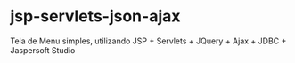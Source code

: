 # jsp-servlets-json-ajax


Tela de Menu simples, utilizando JSP + Servlets + JQuery + Ajax + JDBC + Jaspersoft Studio
